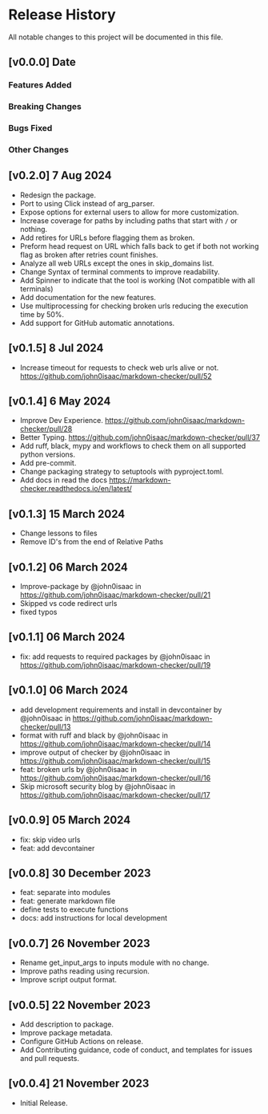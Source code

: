 # Release History

All notable changes to this project will be documented in this file.

## [v0.0.0] Date

### Features Added

### Breaking Changes

### Bugs Fixed

### Other Changes

## [v0.2.0] 7 Aug 2024
- Redesign the package.
- Port to using Click instead of arg_parser.
- Expose options for external users to allow for more customization.
- Increase coverage for paths by including paths that start with `/` or nothing.
- Add retires for URLs before flagging them as broken.
- Preform head request on URL which falls back to get if both not working flag as broken after retries count finishes.
- Analyze all web URLs except the ones in skip_domains list.
- Change Syntax of terminal comments to improve readability.
- Add Spinner to indicate that the tool is working (Not compatible with all terminals)
- Add documentation for the new features.
- Use multiprocessing for checking broken urls reducing the execution time by 50%.
- Add support for GitHub automatic annotations.

## [v0.1.5] 8 Jul 2024
- Increase timeout for requests to check web urls alive or not. https://github.com/john0isaac/markdown-checker/pull/52

## [v0.1.4] 6 May 2024
- Improve Dev Experience. https://github.com/john0isaac/markdown-checker/pull/28
- Better Typing. https://github.com/john0isaac/markdown-checker/pull/37
- Add ruff, black, mypy and workflows to check them on all supported python versions.
- Add pre-commit.
- Change packaging strategy to setuptools with pyproject.toml.
- Add docs in read the docs https://markdown-checker.readthedocs.io/en/latest/

## [v0.1.3] 15 March 2024
* Change lessons to files
* Remove ID's from the end of Relative Paths

## [v0.1.2] 06 March 2024
* Improve-package by @john0isaac in https://github.com/john0isaac/markdown-checker/pull/21
* Skipped vs code redirect urls
* fixed typos

## [v0.1.1] 06 March 2024
* fix: add requests to required packages by @john0isaac in https://github.com/john0isaac/markdown-checker/pull/19

## [v0.1.0] 06 March 2024
* add development requirements and install in devcontainer by @john0isaac in https://github.com/john0isaac/markdown-checker/pull/13
* format with ruff and black by @john0isaac in https://github.com/john0isaac/markdown-checker/pull/14
* improve output of checker by @john0isaac in https://github.com/john0isaac/markdown-checker/pull/15
* feat: broken urls by @john0isaac in https://github.com/john0isaac/markdown-checker/pull/16
* Skip microsoft security blog by @john0isaac in https://github.com/john0isaac/markdown-checker/pull/17

## [v0.0.9] 05 March 2024

- fix: skip video urls
- feat: add devcontainer

## [v0.0.8] 30 December 2023

- feat: separate into modules
- feat: generate markdown file
- define tests to execute functions
- docs: add instructions for local development


## [v0.0.7] 26 November 2023

- Rename get_input_args to inputs module with no change.
- Improve paths reading using recursion.
- Improve script output format.

## [v0.0.5] 22 November 2023

- Add description to package.
- Improve package metadata.
- Configure GitHub Actions on release.
- Add Contributing guidance, code of conduct, and templates for issues and pull requests.

## [v0.0.4] 21 November 2023

- Initial Release.

